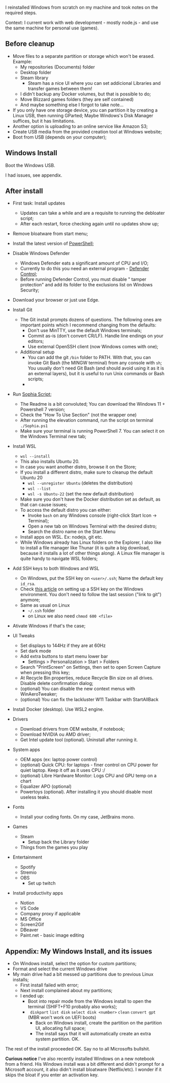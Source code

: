 I reinstalled Windows from scratch on my machine and took notes on the required steps.

Context: I current work with web development - mostly node.js - and use the same machine for personal use (games).

## Before cleanup

- Move files to a separate partition or storage which won't be erased. Example:
	- My repositories (Documents) folder
	- Desktop folder
	- Steam library
		- Steam has a nice UI where you can set addicional Libraries and transfer games between them!
	- I didn't backup any Docker volumes, but that is possible to do;
	- Move Blizzard games folders (they are self contained)
	- And maybe something else I forgot to take note...
- If you only have one storage device, you can partition it by creating a Linux USB, then running GParted; Maybe Windows's Disk Manager suffices, but it has limitations.
- Another option is uploading to an online service like Amazon S3;
- Create USB media from the provided creation tool at Windows website;
- Boot from USB (depends on your computer);

## Windows Install

Boot the Windows USB.

I had issues, see appendix.

## After install

- First task: Install updates
	- Updates can take a while and are a requisite to running the debloater script;
	- After each restart, force checking again until no updates show up;
- Remove bloatware from start menu;
- Install the latest version of [PowerShell](https://docs.microsoft.com/en-us/powershell/scripting/install/installing-powershell-on-windows?view=powershell-7.2);
- Disable Windows Defender
	- Windows Defender eats a significant amount of CPU and I/O;
	- Currently to do this you need an external program - [Defender Control](https://www.sordum.org/9480/defender-control-v2-1/);
	- Before running Defender Control, you must disable " tamper protection" and add its folder to the exclusions list on Windows Security;
- Download your browser or just use Edge.
- Install Git
	- The Git install prompts dozens of questions. The following ones are important points which I recommend changing from the defaults:
		- Don't use MinTTY, use the default Windows terminals;
		- Commit as-is (don't convert CR/LF). Handle line endings on your editors;
		- Use external OpenSSH client (now Windows comes with one);
	- Additional setup
		- You can add the git `/bin` folder to PATH. With that, you can invoke Git Bash (the MINGW terminal) from any console with `sh`; You usually don't need Git Bash (and should avoid using it as it is an external layers), but it is useful to run Unix commands or Bash scripts;
		- 
- Run [Sophia Script](https://github.com/farag2/Sophia-Script-for-Windows);
	- The Readme is a bit convoluted; You can download the Windows 11 + Powershell 7 version;
	- Check the "How To Use Section" (not the wrapper one)
	- After running the elevation command, run the script on terminal `./Sophia.ps1`
	- Make sure your terminal is running PowerShell 7. You can select it on the Windows Terminal new tab;
- Install WSL
	- `wsl --install`
	- This also installs Ubuntu 20.
	- In case you want another distro, browse it on the Store;
	- If you install a different distro, make sure to cleanup the default Ubuntu 20
		- `wsl --unregister Ubuntu` (deletes the distribution)
		- `wsl --list`
		- `wsl -s Ubuntu-22` (set the new default distribution)
	- Make sure you don't have the Docker distribution set as default, as that can cause issues;
	- To access the default distro you can either:
		- Invoke `bash` on any Windows console (right-click Start Icon -> Terminal);
		- Open a new tab on Windows Terminal with the desired distro;
		- Search the distro name on the Start Menu
	- Install apps on WSL. Ex: nodejs, git etc.
	- While Windows already has Linux folders on the Explorer, I also like to install a file manager like Thunar (it is quite a big download, because it installs a lot of other things along). A Linux file manager is quite handy to navigate WSL folders;
- Add SSH keys to both Windows and WSL
	- On Windows, put the SSH key on `<user>/.ssh`; Name the default key `id_rsa`.
	- Check [this article](https://snowdrift.tech/cli/ssh/git/tutorials/2019/01/31/using-ssh-agent-git-windows.html) on setting up a SSH key on the Windows environment. You don't need to follow the last session ("link to git") anymore;
	- Same as usual on Linux
		- `~/.ssh` folder
		- on Linux we also need `chmod 600 <file>`
- Ativate Windows if that's the case;
- UI Tweaks
	- Set displays to 144Hz if they are at 60Hz
	- Set dark mode
	- Add extra buttons to start menu lower bar
		- Settings > Personalization > Start > Folders
	- Search "PrintScreen" on Settings, then set to open Screen Capture when pressing this key;
	- At Recycle Bin properties, reduce Recycle Bin size on all drives. Disable delete confirmation dialog;
	- (optional) You can disable the new context menus with WinAeroTweaker;
	- (optional) You can fix the lackluster W11 Taskbar with StartAllBack
- Install Docker (desktop). Use WSL2 engine.
- Drivers
	- Download drivers from OEM website, if notebook;
	- Download NVIDIA ou AMD driver;
	- Get Intel update tool (optional). Uninstall after running it.

- System apps
	- OEM apps (ex: laptop power control)
	- (optional) Quick CPU: for laptops - finer control on CPU power for quiet laptop. Keep it off as it uses CPU :/
	- (optional) Libre Hardware Monitor: Logs CPU and GPU temp on a chart
	- Equalizer APO (optional)
	- Powertoys (optional). After installing it you should disable most useless teaks.

- Fonts
	- Install your coding fonts. On my case, JetBrains mono.

- Games
	- Steam
		- Setup back the Library folder
	- Things from the games you play

- Entertainment
	- Spotify
	- Stremio
	- OBS
		- Set up twitch

- Install productivity apps
	- Notion
	- VS Code
	- Company proxy if applicable
	- MS Office
	- Screen2Gif
	- DBeaver
	- Paint.net - basic image editing

## Appendix: My Windows Install, and its issues

- On Windows install, select the option for custom partitions;
- Format and select the current Windows drive
- My main drive had a bit messed up partitions due to previous Linux installs;
	- First install failed with error;
	- Next install complained about my partitions;
	- I ended up:
		- Boot into repair mode from the Windows install to open the terminal (SHIFT+F10 probably also works);
		- ` diskpart`
		  `list disk`
		  `select disk <number>`
		  `clean`
		  `convert gpt` (MBR won't work on UEFI boots)
		  - Back on Windows install, create the partition on the partition UI, allocating full space;
		  - The install says that it will automatically create an extra system partition. OK.

The rest of the install proceeded OK. Say no to all Microsofts bullshit.

**Curious notice**
I've also recently installed Windows on a new notebook from a friend. His Windows install was a bit different and didn't prompt for a Microsoft account, it also didn't install bloatware (Netflix/etc). I wonder if it skips the bloat if you enter an activation key.